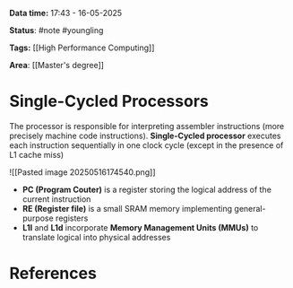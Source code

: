 **Data time:** 17:43 - 16-05-2025

**Status**: #note #youngling 

**Tags:** [[High Performance Computing]]

**Area**: [[Master's degree]]
# Single-Cycled Processors

The processor is responsible for interpreting assembler instructions (more precisely machine code instructions). **Single-Cycled processor** executes each instruction sequentially in one clock cycle (except in the presence of L1 cache miss)

![[Pasted image 20250516174540.png]]

- **PC (Program Couter)** is a register storing the logical address of the current instruction
- **RE (Register file)** is a small SRAM memory implementing general-purpose registers
- **L1I** and **L1d** incorporate **Memory Management Units (MMUs)** to translate logical into physical addresses 
# References